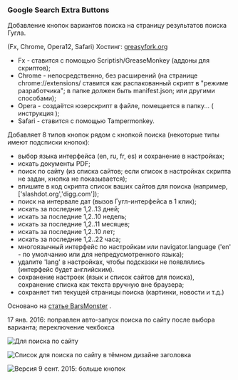 ### Google Search Extra Buttons

Добавление кнопок вариантов поиска на страницу результатов поиска Гугла.

(Fx, Chrome, Opera12, Safari)
Хостинг: [greasyfork.org](https://greasyfork.org/en/scripts/7543-google-search-extra-buttons)

* Fx - ставится с помощью Scriptish/GreaseMonkey (аддоны для скриптов);
* Chrome - непосредственно, без расширений (на странице chrome://extensions/ ставится как распакованный скрипт в "режиме разработчика"; в папке должен быть manifest.json; или другими способами);
* Opera - создаётся юзерскрипт в файле, помещается в папку... ( инструкция );
* Safari - ставится с помощью Tampermonkey.

Добавляет 8 типов кнопок рядом с кнопкой поиска (некоторые типы имеют подсписки кнопок):

* выбор языка интерфейса (en, ru, fr, es) и сохранение в настройках;
* искать документы PDF;
* поиск по сайту (из списка сайтов; если список в настройках скрипта не задан, кнопка не показывается);
* впишите в код скрипта список ваших сайтов для поиска (например, ['slashdot.org','digg.com']);
* поиск на интервале дат (вызов Гугл-интерфейса в 1 клик);
* искать за последние 1,2..13 дней;
* искать за последние 1,2..10 недель;
* искать за последние 1,2..11 месяцев;
* искать за последние 1,2..10 лет;
* искать за последние 1,2..22 часа;
* многоязычный интерфейс по настройкам или navigator.language ('en' - по умолчанию или для непредусмотренного языка);
* удалите 'lang' в настройках, чтобы подсказки не появлялись (интерфейс будет английским).
* сохранение настроек (язык и список сайтов для поиска), сохранение списка как текста вручную вне браузера;
* сохраняет тип текущей страницы поиска (картинки, новости и  т.д.)

Основано на [статье BarsMonster](http://habrahabr.ru/post/179367/) .

17 янв. 2016: поправлен авто-запуск поиска по сайту после выбора варианта; переключение чекбокса

![Для поиска по сайту](https://raw.githubusercontent.com/spmbt/googleSearchExtraButtons/master/googleSearchExtraButt20150218-white.png)

![Список для поиска по сайту в тёмном дизайне заголовка](https://raw.githubusercontent.com/spmbt/googleSearchExtraButtons/master/googleSearchExtraButt20150218-dark.png)

![Версия 9 сент. 2015: больше кнопок](https://raw.githubusercontent.com/spmbt/googleSearchExtraButtons/master/20150909-googleSearchExtra123week.png)
 